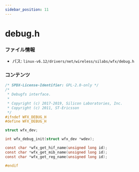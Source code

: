 ```yaml
---
sidebar_position: 11
---
```

# debug.h

### ファイル情報

- パス: `linux-v6.12/drivers/net/wireless/silabs/wfx/debug.h`

### コンテンツ

```h
/* SPDX-License-Identifier: GPL-2.0-only */
/*
 * Debugfs interface.
 *
 * Copyright (c) 2017-2019, Silicon Laboratories, Inc.
 * Copyright (c) 2011, ST-Ericsson
 */
#ifndef WFX_DEBUG_H
#define WFX_DEBUG_H

struct wfx_dev;

int wfx_debug_init(struct wfx_dev *wdev);

const char *wfx_get_hif_name(unsigned long id);
const char *wfx_get_mib_name(unsigned long id);
const char *wfx_get_reg_name(unsigned long id);

#endif

```
